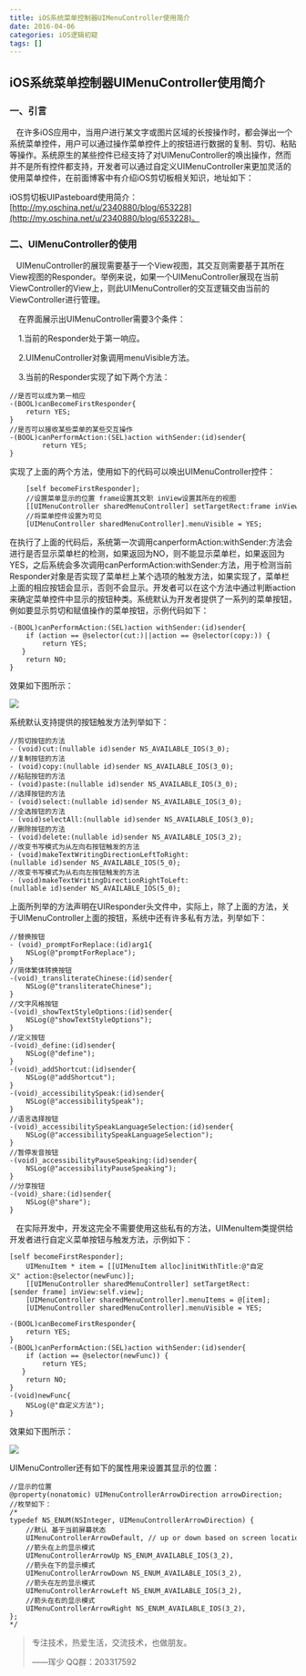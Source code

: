 ```yaml
---
title: iOS系统菜单控制器UIMenuController使用简介
date: 2016-04-06
categories: iOS逻辑初窥
tags: []
---
```

## iOS系统菜单控制器UIMenuController使用简介

### 一、引言

   在许多iOS应用中，当用户进行某文字或图片区域的长按操作时，都会弹出一个系统菜单控件，用户可以通过操作菜单控件上的按钮进行数据的复制、剪切、粘贴等操作。系统原生的某些控件已经支持了对UIMenuController的唤出操作，然而并不是所有控件都支持，开发者可以通过自定义UIMenuController来更加灵活的使用菜单控件，在前面博客中有介绍iOS剪切板相关知识，地址如下：

iOS剪切板UIPasteboard使用简介：[http://my.oschina.net/u/2340880/blog/653228](http://my.oschina.net/u/2340880/blog/653228)。

### 二、UIMenuController的使用

   UIMenuController的展现需要基于一个View视图，其交互则需要基于其所在View视图的Responder。举例来说，如果一个UIMenuController展现在当前ViewController的View上，则此UIMenuController的交互逻辑交由当前的ViewController进行管理。

    在界面展示出UIMenuController需要3个条件：

    1.当前的Responder处于第一响应。

    2.UIMenuController对象调用menuVisible方法。

    3.当前的Responder实现了如下两个方法：

```
//是否可以成为第一相应
-(BOOL)canBecomeFirstResponder{
    return YES;
}
//是否可以接收某些菜单的某些交互操作
-(BOOL)canPerformAction:(SEL)action withSender:(id)sender{
        return YES;
}
```

实现了上面的两个方法，使用如下的代码可以唤出UIMenuController控件：

```
    [self becomeFirstResponder];
    //设置菜单显示的位置 frame设置其文职 inView设置其所在的视图
    [[UIMenuController sharedMenuController] setTargetRect:frame inView:self.view];
    //将菜单控件设置为可见
    [UIMenuController sharedMenuController].menuVisible = YES;
```

在执行了上面的代码后，系统第一次调用canperformAction:withSender:方法会进行是否显示菜单栏的检测，如果返回为NO，则不能显示菜单栏，如果返回为YES，之后系统会多次调用canPerformAction:withSender:方法，用于检测当前Responder对象是否实现了菜单栏上某个选项的触发方法，如果实现了，菜单栏上面的相应按钮会显示，否则不会显示。开发者可以在这个方法中通过判断action来确定菜单控件中显示的按钮种类。系统默认为开发者提供了一系列的菜单按钮，例如要显示剪切和赋值操作的菜单按钮，示例代码如下：

```
-(BOOL)canPerformAction:(SEL)action withSender:(id)sender{
    if (action == @selector(cut:)||action == @selector(copy:)) {
        return YES;
   }
    return NO;
}
```

效果如下图所示：

![](http://static.oschina.net/uploads/space/2016/0406/183315_3uWx_2340880.png)

系统默认支持提供的按钮触发方法列举如下：

```
//剪切按钮的方法
- (void)cut:(nullable id)sender NS_AVAILABLE_IOS(3_0);
//复制按钮的方法
- (void)copy:(nullable id)sender NS_AVAILABLE_IOS(3_0);
//粘贴按钮的方法
- (void)paste:(nullable id)sender NS_AVAILABLE_IOS(3_0);
//选择按钮的方法
- (void)select:(nullable id)sender NS_AVAILABLE_IOS(3_0);
//全选按钮的方法
- (void)selectAll:(nullable id)sender NS_AVAILABLE_IOS(3_0);
//删除按钮的方法
- (void)delete:(nullable id)sender NS_AVAILABLE_IOS(3_2);
//改变书写模式为从左向右按钮触发的方法
- (void)makeTextWritingDirectionLeftToRight:(nullable id)sender NS_AVAILABLE_IOS(5_0);
//改变书写模式为从右向左按钮触发的方法
- (void)makeTextWritingDirectionRightToLeft:(nullable id)sender NS_AVAILABLE_IOS(5_0);
```

上面所列举的方法声明在UIResponder头文件中，实际上，除了上面的方法，关于UIMenuController上面的按钮，系统中还有许多私有方法，列举如下：

```
//替换按钮
- (void)_promptForReplace:(id)arg1{
    NSLog(@"promptForReplace");
}
//简体繁体转换按钮
-(void)_transliterateChinese:(id)sender{
    NSLog(@"transliterateChinese");
}
//文字风格按钮
-(void)_showTextStyleOptions:(id)sender{
    NSLog(@"showTextStyleOptions");
}
//定义按钮
-(void)_define:(id)sender{
    NSLog(@"define");
}
-(void)_addShortcut:(id)sender{
    NSLog(@"addShortcut");
}
-(void)_accessibilitySpeak:(id)sender{
    NSLog(@"accessibilitySpeak");
}
//语言选择按钮
-(void)_accessibilitySpeakLanguageSelection:(id)sender{
    NSLog(@"accessibilitySpeakLanguageSelection");
}
//暂停发音按钮
-(void)_accessibilityPauseSpeaking:(id)sender{
    NSLog(@"accessibilityPauseSpeaking");
}
//分享按钮
-(void)_share:(id)sender{
    NSLog(@"share");
}
```

   在实际开发中，开发这完全不需要使用这些私有的方法，UIMenuItem类提供给开发者进行自定义菜单按钮与触发方法，示例如下：

```
[self becomeFirstResponder];
    UIMenuItem * item = [[UIMenuItem alloc]initWithTitle:@"自定义" action:@selector(newFunc)];
    [[UIMenuController sharedMenuController] setTargetRect:[sender frame] inView:self.view];
    [UIMenuController sharedMenuController].menuItems = @[item];
    [UIMenuController sharedMenuController].menuVisible = YES;
```

```
-(BOOL)canBecomeFirstResponder{
    return YES;
}
-(BOOL)canPerformAction:(SEL)action withSender:(id)sender{
    if (action == @selector(newFunc)) {
        return YES;
   }
    return NO;
}
-(void)newFunc{
    NSLog(@"自定义方法");
}
```

效果如下图所示：

![](http://static.oschina.net/uploads/space/2016/0406/184947_k1fB_2340880.png)

UIMenuController还有如下的属性用来设置其显示的位置：

```
//显示的位置
@property(nonatomic) UIMenuControllerArrowDirection arrowDirection;
//枚举如下：
/*
typedef NS_ENUM(NSInteger, UIMenuControllerArrowDirection) {
    //默认 基于当前屏幕状态
    UIMenuControllerArrowDefault, // up or down based on screen location
    //箭头在上的显示模式
    UIMenuControllerArrowUp NS_ENUM_AVAILABLE_IOS(3_2),
    //箭头在下的显示模式
    UIMenuControllerArrowDown NS_ENUM_AVAILABLE_IOS(3_2),
    //箭头在左的显示模式
    UIMenuControllerArrowLeft NS_ENUM_AVAILABLE_IOS(3_2),
    //箭头在右的显示模式
    UIMenuControllerArrowRight NS_ENUM_AVAILABLE_IOS(3_2),
};
*/
```

> 专注技术，热爱生活，交流技术，也做朋友。
> 
> ——珲少 QQ群：203317592
